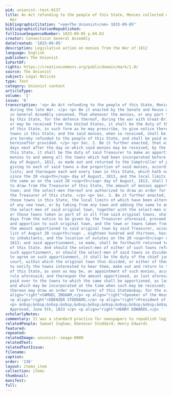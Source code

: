 ```yaml
---
pid: unionist--text-0137
title: An Act refunding to the people of this State, Monies collected during the late
  War
bibliographicCitation: "<em>The Unionist</em> 1833-09-05"
bibliographicCitationRepublished: 
fullIssueSequenceNumber: 1833-09-05 p.04.63
creator: Connecticut General Assembly
dateCreated: '1833-09-05'
description: Legislative action on monies from the War of 1812
language: English
publisher: The Unionist
IsPartOf: 
rights: https://creativecommons.org/publicdomain/mark/1.0/
source: The Unionist
subject: Legal Notices
type: Text
category: Unionist content
articleType: 
volume: '1'
issue: '6'
transcription: '<p> An Act refunding to the people of this State, Monies collected
  during the late War. </p> <p> Be it enacted by the Senate and House of Representatives,
  in General Assembly convened, That whenever the monies, or any part thereof, advanced
  by this State, for the defence thereof, during the war with Great-Britain, shall
  or may be received from the United States, it shall be the duty of the Treasurer
  of this State, in such form as he may prescribe, to give notice thereof to the several
  towns in this State; and the said monies, when so received, shall be and the same
  are hereby refunded to the people of this State, and shall be paid out to them as
  hereinafter provided. </p> <p> Sec. 2. Be it further enacted, that within thirty
  days next after the day on which said monies may be received, by the Treasurer of
  this State, it shall be the duty of said Treasurer to make an apportionment of said
  monies to and among all the towns which had been incorporated before the 20 <sup>th</sup>
  day of August, 1813, as made out and returned to the Comptroller of public accounts,
  giving to each of said towns a due proportion of said monies, according to said
  lists; and thereupon each and every town in this State, which hath not been divided
  since the 20 <sup>th</sup> day of August, 1813, and the local limits of which remain
  the same as on the said 20 <sup>th</sup> day of August, 1813, shall be entitled
  to draw from the Treasurer of this State, the amount of monies apportioned to such
  town; and the select-men thereof are authorized to draw an order for the same on
  the Treasurer of this state. </p> <p> Sec. 3. Be it further enacted, That in all
  those towns in this State, the local limits of which have been altered by the incorporation
  of any new town, or by taking from any town and adding the same to any other town,
  the select-men of said original town, together with the select-men of that town
  or those towns taken in part of in all from said original towns, shall within thirty
  days from the notice to be given by the Treasurer aforesaid, proceed to ascertain
  and apportion to such original town, and the town or towns taken from the same,
  the amount apportioned to said original town by said Treasurer, according to the
  list of August 20 <sup>th</sup> , eighteen hundred and thirteen, having reference
  to inhabitants, and the location of estates on the 20 <sup>th</sup> day of August,
  1813; and said apportionment, so made, shall be forthwith returned to the Treasurer
  of this State. And should the select-men of either of such towns refuse to make
  such apportionment, or should the select-men of said towns so divided, be unable
  to agree on such apportionment, it shall be the duty of the chief judge of the county
  court, within which the original town thus divided, or either of them, may be situated,
  to notify the towns interested to hear them, make out and return to the Treasurer
  of this State, as soon as may be, an appointment of such monies, according to the
  rule aforesaid; and thereupon the amount apportioned, as last aforesaid, shall be
  paid over to the towns to which the same shall be apportioned, as last aforesaid,
  and which may be incorporated at the time when such may be received; and the select-men
  thereon may draw an order on Treasurer of this State&nbsp; for the same. </p> <p
  align="right">SAMUEL INGHAM,</p> <p align="right">Speaker of the House of Representatives.</p>
  <p align="right">EBENZER STODDARD,</p> <p align="right">President of the Senate.</p>
  <p> &nbsp;&nbsp;&nbsp;&nbsp;&nbsp;&nbsp;&nbsp;&nbsp;&nbsp;&nbsp;&nbsp;&nbsp;&nbsp;&nbsp;&nbsp;&nbsp;&nbsp;&nbsp;&nbsp;&nbsp;&nbsp;&nbsp;&nbsp;&nbsp;&nbsp;&nbsp;&nbsp;&nbsp;&nbsp;&nbsp;&nbsp;&nbsp;&nbsp;&nbsp;&nbsp;&nbsp;&nbsp;&nbsp;&nbsp;&nbsp;&nbsp;&nbsp;&nbsp;&nbsp;&nbsp;&nbsp;&nbsp;&nbsp;&nbsp;&nbsp;&nbsp;&nbsp;&nbsp;&nbsp;&nbsp;&nbsp;&nbsp;&nbsp;&nbsp;&nbsp;&nbsp;&nbsp;&nbsp;&nbsp;&nbsp;&nbsp;&nbsp;&nbsp;&nbsp;&nbsp;&nbsp;&nbsp;&nbsp;&nbsp;&nbsp;&nbsp;&nbsp;&nbsp;&nbsp;&nbsp;&nbsp;&nbsp;&nbsp;
  Approved, June 5th, 1833 </p> <p align="right">HENRY EDWARDS.</p> '
scholarlyNotes: 
commentary: It was a standard practice for newspapers to republish legislative acts
relatedPeople: Samuel Ingham; Ebenezer Stoddard; Henry Edwards
featured: 
repeated: 
relatedImage: unionist--image-0008
relatedText: 
relatedTextIssue: 
filename: 
caption: 
order: '136'
layout: items_item
collection: items
thumbnail: 
manifest: 
full: 
---
```

